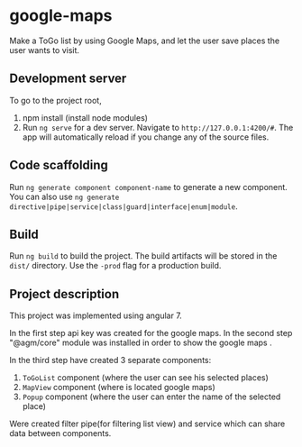 # google-maps
Make a ToGo list by using Google Maps, and let the user save places the user wants to visit.

## Development server
To go to the project root,
 1) npm install (install node modules)
 2) Run `ng serve` for a dev server. Navigate to `http://127.0.0.1:4200/#`. The app will automatically reload if you change any of the source files.



## Code scaffolding

Run `ng generate component component-name` to generate a new component. You can also use `ng generate directive|pipe|service|class|guard|interface|enum|module`.

## Build

Run `ng build` to build the project. The build artifacts will be stored in the `dist/` directory. Use the `-prod` flag for a production build.


## Project description

This project was implemented using angular 7.

In the first step api key was created for the google maps.
In the second step "@agm/core" module was installed  in order to show the google maps .



In the third step have created 3 separate components:

  1) `ToGoList` component (where the user can see his selected places)
  2) `MapView` component (where is located google maps)
  3) `Popup`  component (where the user can enter the name of the selected place)

Were created filter pipe(for filtering list view) and service which can share data between components.

